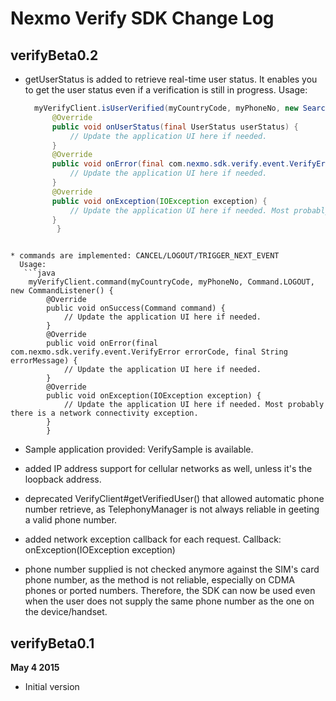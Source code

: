 
# Nexmo Verify SDK Change Log

## verifyBeta0.2
* getUserStatus is added to retrieve real-time user status. It enables you to get the user status even if a verification is still in progress.
  Usage:
  ```java
	myVerifyClient.isUserVerified(myCountryCode, myPhoneNo, new SearchListener() {
		@Override
		public void onUserStatus(final UserStatus userStatus) {
		    // Update the application UI here if needed.
		}
		@Override
		public void onError(final com.nexmo.sdk.verify.event.VerifyError errorCode, final String errorMessage) {
		    // Update the application UI here if needed.
		}
		@Override
		public void onException(IOException exception) {
		    // Update the application UI here if needed. Most probably there is a network connectivity exception.
		}
         }
```

* commands are implemented: CANCEL/LOGOUT/TRIGGER_NEXT_EVENT
  Usage:
   ```java
	myVerifyClient.command(myCountryCode, myPhoneNo, Command.LOGOUT, new CommandListener() {
		@Override
		public void onSuccess(Command command) {
		    // Update the application UI here if needed.
		}
		@Override
		public void onError(final com.nexmo.sdk.verify.event.VerifyError errorCode, final String errorMessage) {
		    // Update the application UI here if needed.
		}
		@Override
		public void onException(IOException exception) {
		    // Update the application UI here if needed. Most probably there is a network connectivity exception.
		}
        }
```

* Sample application provided: VerifySample is available.

* added IP address support for cellular networks as well, unless it's the loopback address.

* deprecated VerifyClient#getVerifiedUser() that allowed automatic phone number retrieve, as TelephonyManager is not always reliable in geeting a valid phone number.

* added network exception callback for each request. Callback: onException(IOException exception)

* phone number supplied is not checked anymore against the SIM's card phone number, as the method is not reliable, especially on CDMA phones or ported numbers. Therefore, the SDK can now be used even when the user does not supply the same phone number as the one on the device/handset.

## verifyBeta0.1
**May 4 2015**
* Initial version
